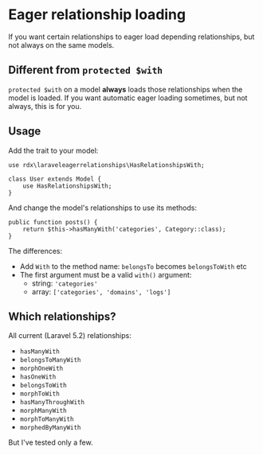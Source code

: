 Eager relationship loading
====

If you want certain relationships to eager load depending relationships, but not
always on the same models.

Different from `protected $with`
----

`protected $with` on a model **always** loads those relationships when the model is
loaded. If you want automatic eager loading sometimes, but not always, this is for you.

Usage
----

Add the trait to your model:

	use rdx\laraveleagerrelationships\HasRelationshipsWith;

	class User extends Model {
		use HasRelationshipsWith;
	}

And change the model's relationships to use its methods:

	public function posts() {
		return $this->hasManyWith('categories', Category::class);
	}

The differences:

* Add `With` to the method name: `belongsTo` becomes `belongsToWith` etc
* The first argument must be a valid `with()` argument:
    * string: `'categories'`
    * array: `['categories', 'domains', 'logs']`

Which relationships?
----

All current (Laravel 5.2) relationships:

* `hasManyWith`
* `belongsToManyWith`
* `morphOneWith`
* `hasOneWith`
* `belongsToWith`
* `morphToWith`
* `hasManyThroughWith`
* `morphManyWith`
* `morphToManyWith`
* `morphedByManyWith`

But I've tested only a few.
